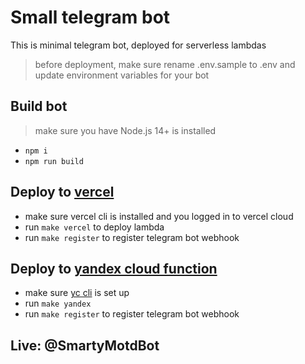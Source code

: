 # Small telegram bot

This is minimal telegram bot, deployed for serverless lambdas

> before deployment, make sure rename .env.sample to .env and update environment variables for your bot

## Build bot

> make sure you have Node.js 14+ is installed

- `npm i`
- `npm run build`

## Deploy to [vercel](https://vercel.com)

- make sure vercel cli is installed and you logged in to vercel cloud
- run `make vercel` to deploy lambda
- run `make register` to register telegram bot webhook

## Deploy to [yandex cloud function](https://cloud.yandex.ru)

- make sure [yc cli](https://cloud.yandex.ru/docs/cli/quickstart) is set up
- run `make yandex`
- run `make register` to register telegram bot webhook

## Live: @SmartyMotdBot
